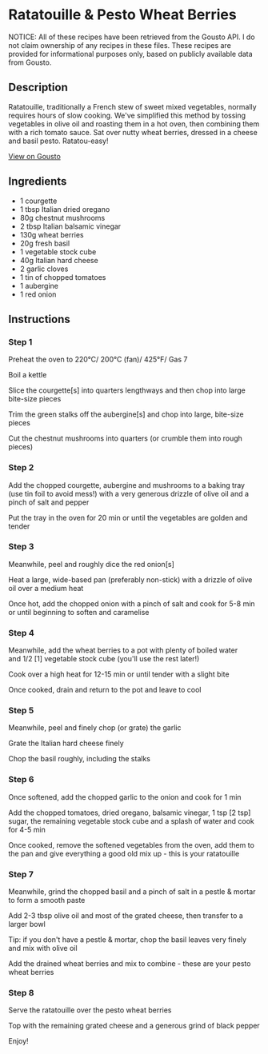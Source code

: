 # Ratatouille & Pesto Wheat Berries

NOTICE: All of these recipes have been retrieved from the Gousto API. I do not claim ownership of any recipes in these files. These recipes are provided for informational purposes only, based on publicly available data from Gousto.

## Description

Ratatouille, traditionally a French stew of sweet mixed vegetables, normally requires hours of slow cooking. We've simplified this method by tossing vegetables in olive oil and roasting them in a hot oven, then combining them with a rich tomato sauce. Sat over nutty wheat berries, dressed in a cheese and basil pesto. Ratatou-easy!

[View on Gousto](https://www.gousto.co.uk/recipes/cookbook/ratatouille-pesto-wheat-berries)

## Ingredients

- 1 courgette
- 1 tbsp Italian dried oregano
- 80g chestnut mushrooms 
- 2 tbsp Italian balsamic vinegar
- 130g wheat berries
- 20g fresh basil
- 1 vegetable stock cube
- 40g Italian hard cheese
- 2 garlic cloves
- 1 tin of chopped tomatoes 
- 1 aubergine 
- 1 red onion

## Instructions


### Step 1

Preheat the oven to 220&deg;C/ 200&deg;C (fan)/ 425&deg;F/ Gas 7


Boil a kettle


Slice the courgette<span class="text-danger">[s]</span> into quarters lengthways and then chop into large bite-size pieces


Trim the green stalks off the aubergine<span class="text-danger">[s]</span> and chop&nbsp;into large, bite-size pieces


Cut the chestnut mushrooms into quarters (or crumble them into rough pieces)


### Step 2

Add the chopped courgette, aubergine and mushrooms to a baking tray (use tin foil to avoid mess!) with a very generous drizzle of olive oil and a pinch of salt and pepper


Put the tray in the oven for 20 min or until the vegetables are golden and tender


### Step 3

Meanwhile, peel and roughly dice the red onion<span class="text-danger">[s]</span>


Heat a large, wide-based pan (preferably non-stick) with a drizzle of olive oil over a medium heat


Once hot, add the chopped onion with a pinch of salt and cook for 5-8 min or until beginning to soften and caramelise


### Step 4

Meanwhile, add the wheat berries to a pot with plenty of boiled water and&nbsp;1/2<span class="text-danger"> [1]</span> vegetable stock cube (you'll use the rest later!)


Cook over a high heat for 12-15 min or until tender with a slight bite


Once cooked, drain and return to the pot and leave to cool&nbsp;


### Step 5

Meanwhile, peel and finely chop (or grate) the garlic


Grate the Italian hard cheese finely&nbsp;


Chop the basil roughly,&nbsp;including the stalks


### Step 6

Once softened, add the chopped garlic to the onion&nbsp;and cook for 1 min


Add the chopped tomatoes, dried&nbsp;oregano, balsamic vinegar, 1 tsp<span class="text-danger"> [2 tsp]</span> sugar, the remaining vegetable stock cube and a splash of water and cook for 4-5 min


Once cooked, remove the softened vegetables from the oven, add them to the pan and give everything a good old mix up - this is your ratatouille


### Step 7

Meanwhile, grind the chopped basil&nbsp;and a pinch of salt in a pestle &amp; mortar to form a smooth paste


Add 2-3 tbsp olive oil and most of the grated cheese, then&nbsp;transfer to a larger bowl


Tip: if you don't have a pestle &amp; mortar, chop the basil leaves very finely and mix with olive oil


Add the drained wheat berries and mix to combine - these are your pesto wheat berries

### Step 8

Serve the ratatouille over the&nbsp;pesto wheat berries


Top with the remaining grated cheese&nbsp;and a generous grind of black pepper


Enjoy!&nbsp;

